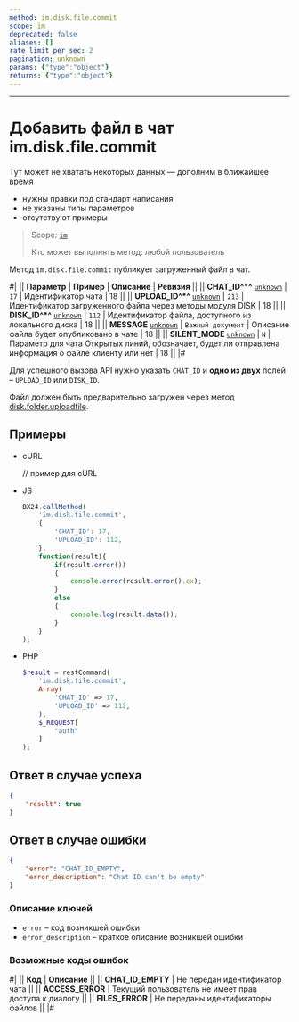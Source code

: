 ```yaml
---
method: im.disk.file.commit
scope: im
deprecated: false
aliases: []
rate_limit_per_sec: 2
pagination: unknown
params: {"type":"object"}
returns: {"type":"object"}
---
```



---

# Добавить файл в чат im.disk.file.commit



Тут может не хватать некоторых данных — дополним в ближайшее время







- нужны правки под стандарт написания
- не указаны типы параметров
- отсутствуют примеры





> Scope: [`im`](../../scopes/permissions.md)
>
> Кто может выполнять метод: любой пользователь

Метод `im.disk.file.commit` публикует загруженный файл в чат.

#|
|| **Параметр** | **Пример** | **Описание** | **Ревизия** ||
|| **CHAT_ID^*^**
[`unknown`](../../data-types.md) | `17` | Идентификатор чата | 18 ||
|| **UPLOAD_ID^*^**
[`unknown`](../../data-types.md) | `213` | Идентификатор загруженного файла через методы модуля DISK | 18 ||
|| **DISK_ID^*^**
[`unknown`](../../data-types.md) | `112` | Идентификатор файла, доступного из локального диска | 18 ||
|| **MESSAGE**
[`unknown`](../../data-types.md) | `Важный документ` | Описание файла будет опубликовано в чате | 18 ||
|| **SILENT_MODE**
[`unknown`](../../data-types.md) | `N` | Параметр для чата Открытых линий, обозначает, будет ли отправлена информация о файле клиенту или нет | 18 ||
|#



Для успешного вызова API нужно указать `CHAT_ID` и **одно из двух** полей – `UPLOAD_ID` или `DISK_ID`.



Файл должен быть предварительно загружен через метод [disk.folder.uploadfile](../../disk/folder/disk-folder-upload-file.md).



## Примеры



- cURL

    // пример для cURL

- JS

    ```js
    BX24.callMethod(
        'im.disk.file.commit',
        {
            'CHAT_ID': 17,
            'UPLOAD_ID': 112,
        },
        function(result){
            if(result.error())
            {
                console.error(result.error().ex);
            }
            else
            {
                console.log(result.data());
            }
        }
    );
    ```

- PHP

    

    ```php
    $result = restCommand(
        'im.disk.file.commit',
        Array(
            'CHAT_ID' => 17,
            'UPLOAD_ID' => 112,
        ),
        $_REQUEST[
            "auth"
        ]
    );
    ```




## Ответ в случае успеха

```json
{
    "result": true
}
```

## Ответ в случае ошибки

```json
{
    "error": "CHAT_ID_EMPTY",
    "error_description": "Chat ID can't be empty"
}
```

### Описание ключей

- `error` – код возникшей ошибки
- `error_description` – краткое описание возникшей ошибки

### Возможные коды ошибок

#|
|| **Код** | **Описание** ||
|| **CHAT_ID_EMPTY** | Не передан идентификатор чата ||
|| **ACCESS_ERROR** | Текущий пользователь не имеет прав доступа к диалогу ||
|| **FILES_ERROR** | Не переданы идентификаторы файлов ||
|#


